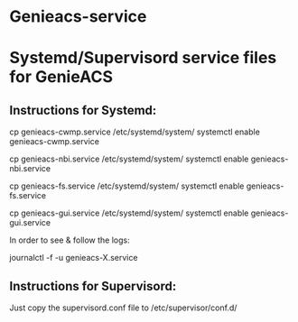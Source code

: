 # Genieacs-service
# Systemd/Supervisord service files for GenieACS

## Instructions for Systemd:

  cp genieacs-cwmp.service /etc/systemd/system/
  systemctl enable genieacs-cwmp.service

  cp genieacs-nbi.service /etc/systemd/system/
  systemctl enable genieacs-nbi.service

  cp genieacs-fs.service /etc/systemd/system/
  systemctl enable genieacs-fs.service

  cp genieacs-gui.service /etc/systemd/system/
  systemctl enable genieacs-gui.service

In order to see & follow the logs:

  journalctl -f -u genieacs-X.service

## Instructions for Supervisord:

  Just copy the supervisord.conf file to /etc/supervisor/conf.d/

